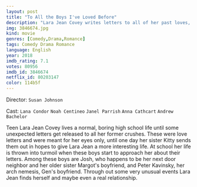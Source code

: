 ```yaml
---
layout: post
title: "To All the Boys I've Loved Before"
description: "Lara Jean Covey writes letters to all of her past loves, the letters are meant for her eyes only. Until one day when all the love letters are sent out to her previous loves. Her life is soon thrown into chaos when her foregoing loves confront her one by one..."
img: 3846674.jpg
kind: movie
genres: [Comedy,Drama,Romance]
tags: Comedy Drama Romance 
language: English
year: 2018
imdb_rating: 7.1
votes: 80956
imdb_id: 3846674
netflix_id: 80203147
color: 114b5f
---
```

Director: `Susan Johnson`  

Cast: `Lana Condor` `Noah Centineo` `Janel Parrish` `Anna Cathcart` `Andrew Bachelor` 

Teen Lara Jean Covey lives a normal, boring high school life until some unexpected letters get released to all her former crushes. These were love letters and were meant for her eyes only, until one day her sister Kitty sends them out in hopes to give Lara Jean a more interesting life. At school her life is thrown into turmoil when these boys start to approach her about their letters. Among these boys are Josh, who happens to be her next door neighbor and her older sister Margot's boyfriend, and Peter Kavinsky, her arch nemesis, Gen's boyfriend. Through out some very unusual events Lara Jean finds herself and maybe even a real relationship.
